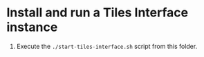 # Install and run a Tiles Interface instance

1. Execute the `./start-tiles-interface.sh` script from this folder.
